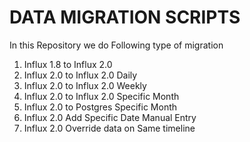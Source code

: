 # DATA MIGRATION SCRIPTS

In this Repository we do Following type of migration

1. Influx 1.8 to Influx 2.0
2. Influx 2.0 to Influx 2.0 Daily
3. Influx 2.0 to Influx 2.0 Weekly
4. Influx 2.0 to Influx 2.0 Specific Month
5. Influx 2.0 to Postgres Specific Month
6. Influx 2.0 Add Specific Date Manual Entry
7. Influx 2.0 Override data on Same timeline

